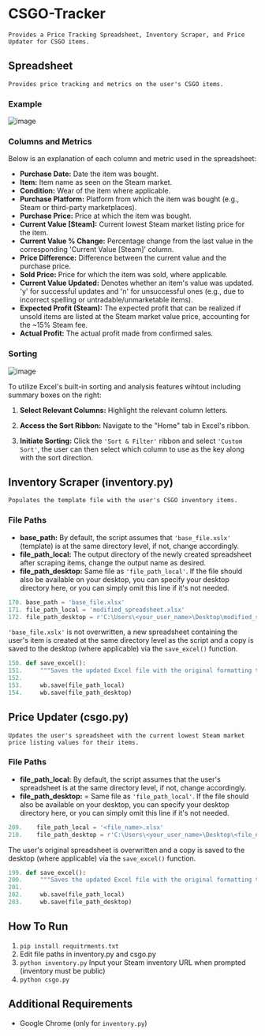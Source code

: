 # CSGO-Tracker

```
Provides a Price Tracking Spreadsheet, Inventory Scraper, and Price Updater for CSGO items.
```

## Spreadsheet

```
Provides price tracking and metrics on the user's CSGO items.
```

### Example

![image](https://github.com/Jonathan9168/CSGO-Tracker/assets/77795437/e0d51a7b-61c5-4df2-ba56-0622cd829f30)

### Columns and Metrics

Below is an explanation of each column and metric used in the spreadsheet:

- **Purchase Date:** Date the item was bought.
- **Item:** Item name as seen on the Steam market.
- **Condition:** Wear of the item where applicable.
- **Purchase Platform:** Platform from which the item was bought (e.g., Steam or third-party marketplaces).
- **Purchase Price:** Price at which the item was bought.
- **Current Value [Steam]:** Current lowest Steam market listing price for the item.
- **Current Value % Change:** Percentage change from the last value in the corresponding 'Current Value [Steam]' column.
- **Price Difference:** Difference between the current value and the purchase price.
- **Sold Price:** Price for which the item was sold, where applicable.
- **Current Value Updated:** Denotes whether an item's value was updated. 'y' for successful updates and 'n' for unsuccessful ones (e.g., due to incorrect spelling or untradable/unmarketable items).
- **Expected Profit (Steam):** The expected profit that can be realized if unsold items are listed at the Steam market value price, accounting for the ~15% Steam fee.
- **Actual Profit:** The actual profit made from confirmed sales.

### Sorting

![image](https://github.com/Jonathan9168/CSGO-Tracker/assets/77795437/627b8c87-60a9-4326-88c0-6532b8dfb880)

To utilize Excel's built-in sorting and analysis features wihtout including summary boxes on the right:

1. **Select Relevant Columns:** Highlight the relevant column letters.
   
3. **Access the Sort Ribbon:** Navigate to the "Home" tab in Excel's ribbon.

4. **Initiate Sorting:** Click the ```'Sort & Filter'``` ribbon and select ```'Custom Sort'```, the user can then select which column to use as the key along with the sort direction.


## Inventory Scraper (inventory.py)

```
Populates the template file with the user's CSGO inventory items.
```

### File Paths

- **base_path:** By default, the script assumes that ```'base_file.xslx'``` (template) is at the same directory level, if not, change accordingly.
- **file_path_local:** The output directory of the newly created spreadsheet after scraping items, change the output name as desired. 
- **file_path_desktop:** Same file as ```'file_path_local'```.  If the file should also be available on your desktop, you can specify your desktop directory here, or you can simply omit this line if it's not needed.
  
```python
170. base_path = 'base_file.xlsx'
171. file_path_local = 'modified_spreadsheet.xlsx'
172. file_path_desktop = r'C:\Users\<your_user_name>\Desktop\modified_spreadsheet.xlsx'
```

```'base_file.xslx'``` is not overwritten, a new spreadsheet containing the user's item is created at the same directory level as the script and a copy is saved to the desktop (where applicable) via the ```save_excel()``` function.

```python
150. def save_excel():
151.     """Saves the updated Excel file with the original formatting to specified directories"""
152.
153.     wb.save(file_path_local)
154.     wb.save(file_path_desktop)
```

## Price Updater (csgo.py)

```
Updates the user's spreadsheet with the current lowest Steam market price listing values for their items.
```

### File Paths

- **file_path_local:** By default, the script assumes that the user's spreadsheet is at the same directory level, if not, change accordingly.
- **file_path_desktop:** = Same file as ```'file_path_local'```.  If the file should also be available on your desktop, you can specify your desktop directory here, or you can simply omit this line if it's not needed.

```python
209.    file_path_local = '<file_name>.xlsx'
210.    file_path_desktop = r'C:\Users\<your_user_name>\Desktop\<file_name>.xlsx'
```

The user's original spreadsheet is overwritten and a copy is saved to the desktop (where applicable) via the ```save_excel()``` function.

```python
199. def save_excel():
200.     """Saves the updated Excel file with the original formatting to specified directories"""
201.
202.     wb.save(file_path_local)
203.     wb.save(file_path_desktop)
```

## How To Run

1. ```pip install requitrments.txt```
2. Edit file paths in inventory.py and csgo.py
3. ```python inventory.py``` Input your Steam inventory URL when prompted (inventory must be public)
4. ```python csgo.py``` 

## Additional Requirements 

- Google Chrome (only for ```inventory.py```)
